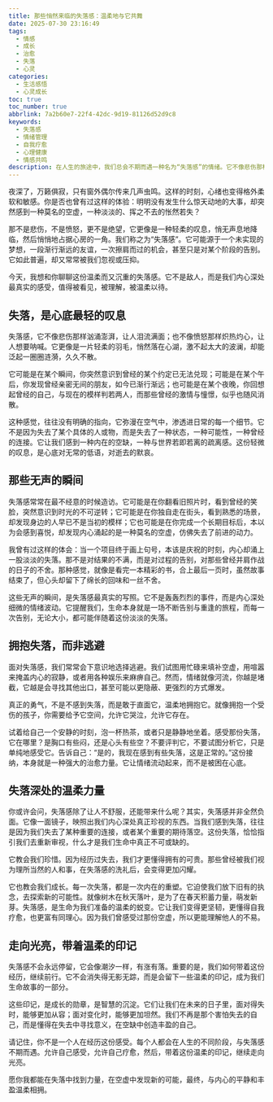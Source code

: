 ```yaml
---
title: 那些悄然来临的失落感：温柔地与它共舞
date: 2025-07-30 23:16:49
tags:
  - 情感
  - 成长
  - 治愈
  - 失落
  - 心灵
categories:
  - 生活感悟
  - 心灵成长
toc: true
toc_number: true
abbrlink: 7a2b60e7-22f4-42dc-9d19-81126d52d9c8
keywords:
  - 失落感
  - 情绪管理
  - 自我疗愈
  - 心理健康
  - 情感共鸣
description: 在人生的旅途中，我们总会不期而遇一种名为“失落感”的情绪。它不像悲伤那样汹涌，也不像愤怒那样炽烈，它更像是一阵轻柔的晚风，悄无声息地吹过心间，留下淡淡的空虚与怅然。这是一种普遍而又深刻的体验，它提醒我们，生命中总有得失，总有聚散。本文将带你一同探索失落感的本质，学会温柔地接纳它，并从中汲取成长的力量，最终走向内心的平静与丰盈。
---
```


夜深了，万籁俱寂，只有窗外偶尔传来几声虫鸣。这样的时刻，心绪也变得格外柔软和敏感。你是否也曾有过这样的体验：明明没有发生什么惊天动地的大事，却突然感到一种莫名的空虚，一种淡淡的、挥之不去的怅然若失？

那不是悲伤，不是愤怒，更不是绝望，它更像是一种轻柔的叹息，悄无声息地降临，然后悄悄地占据心房的一角。我们称之为“失落感”。它可能源于一个未实现的梦想，一段渐行渐远的友谊，一次擦肩而过的机会，甚至只是对某个阶段的告别。它如此普遍，却又常常被我们忽视或压抑。

今天，我想和你聊聊这份温柔而又沉重的失落感。它不是敌人，而是我们内心深处最真实的感受，值得被看见，被理解，被温柔以待。

## 失落，是心底最轻的叹息

失落感，它不像悲伤那样汹涌澎湃，让人泪流满面；也不像愤怒那样炽热灼心，让人想要呐喊。它更像是一片轻柔的羽毛，悄然落在心湖，激不起太大的波澜，却能泛起一圈圈涟漪，久久不散。

它可能是在某个瞬间，你突然意识到曾经的某个约定已无法兑现；可能是在某个午后，你发现曾经亲密无间的朋友，如今已渐行渐远；也可能是在某个夜晚，你回想起曾经的自己，与现在的模样判若两人，而那些曾经的激情与憧憬，似乎也随风消散。

这种感觉，往往没有明确的指向，它弥漫在空气中，渗透进日常的每一个细节。它不是因为失去了某个具体的人或物，而是失去了一种状态，一种可能性，一种曾经的连接。它让我们感到一种内在的空缺，一种与世界若即若离的疏离感。这份轻微的叹息，是心底对无常的低语，对逝去的默哀。

## 那些无声的瞬间

失落感常常在最不经意的时候造访。它可能是在你翻看旧照片时，看到曾经的笑脸，突然意识到时光的不可逆转；它可能是在你独自走在街头，看到熟悉的场景，却发现身边的人早已不是当初的模样；它也可能是在你完成一个长期目标后，本以为会感到喜悦，却发现内心涌起的是一种莫名的空虚，仿佛失去了前进的动力。

我曾有过这样的体会：当一个项目终于画上句号，本该是庆祝的时刻，内心却涌上一股淡淡的失落。那不是对结果的不满，而是对过程的告别，对那些曾经并肩作战的日子的不舍。那种感觉，就像是看完一本精彩的书，合上最后一页时，虽然故事结束了，但心头却留下了绵长的回味和一丝不舍。

这些无声的瞬间，是失落感最真实的写照。它不是轰轰烈烈的事件，而是内心深处细微的情绪波动。它提醒我们，生命本身就是一场不断告别与重逢的旅程，而每一次告别，无论大小，都可能伴随着这份淡淡的失落。

## 拥抱失落，而非逃避

面对失落感，我们常常会下意识地选择逃避。我们试图用忙碌来填补空虚，用喧嚣来掩盖内心的寂静，或者用各种娱乐来麻痹自己。然而，情绪就像河流，你越是堵截，它越是会寻找其他出口，甚至可能以更隐蔽、更强烈的方式爆发。

真正的勇气，不是不感到失落，而是敢于直面它，温柔地拥抱它。就像拥抱一个受伤的孩子，你需要给予它空间，允许它哭泣，允许它存在。

试着给自己一个安静的时刻，泡一杯热茶，或者只是静静地坐着。感受那份失落，它在哪里？是胸口有些闷，还是心头有些空？不要评判它，不要试图分析它，只是单纯地感受它。告诉自己：“是的，我现在感到有些失落，这是正常的。”这份接纳，本身就是一种强大的治愈力量。它让情绪流动起来，而不是被困在心底。

## 失落深处的温柔力量

你或许会问，失落感除了让人不舒服，还能带来什么呢？其实，失落感并非全然负面。它像一面镜子，映照出我们内心深处真正珍视的东西。当我们感到失落，往往是因为我们失去了某种重要的连接，或者某个重要的期待落空。这份失落，恰恰指引我们去重新审视，什么才是我们生命中真正不可或缺的。

它教会我们珍惜。因为经历过失去，我们才更懂得拥有的可贵。那些曾经被我们视为理所当然的人和事，在失落感的洗礼后，会变得更加闪耀。

它也教会我们成长。每一次失落，都是一次内在的重塑。它迫使我们放下旧有的执念，去探索新的可能性。就像树木在秋天落叶，是为了在春天积蓄力量，萌发新芽。失落感，是生命为我们准备的温柔的蜕变。它让我们变得更坚韧，更懂得自我疗愈，也更富有同理心。因为我们曾感受过那份空虚，所以更能理解他人的不易。

## 走向光亮，带着温柔的印记

失落感不会永远停留，它会像潮汐一样，有涨有落。重要的是，我们如何带着这份经历，继续前行。它不会消失得无影无踪，而是会留下一些温柔的印记，成为我们生命故事的一部分。

这些印记，是成长的勋章，是智慧的沉淀。它们让我们在未来的日子里，面对得失时，能够更加从容；面对变化时，能够更加坦然。我们不再是那个害怕失去的自己，而是懂得在失去中寻找意义，在空缺中创造丰盈的自己。

请记住，你不是一个人在经历这份感受。每个人都会在人生的不同阶段，与失落感不期而遇。允许自己感受，允许自己疗愈，然后，带着这份温柔的印记，继续走向光亮。

愿你我都能在失落中找到力量，在空虚中发现新的可能，最终，与内心的平静和丰盈温柔相拥。